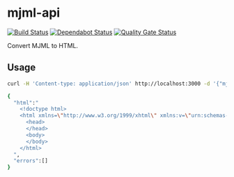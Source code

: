 # mjml-api

[![Build Status](https://travis-ci.org/ViBiOh/mjml-api.svg?branch=master)](https://travis-ci.org/ViBiOh/mjml-api)
[![Dependabot Status](https://api.dependabot.com/badges/status?host=github&repo=ViBiOh/mjml-api)](https://dependabot.com)
[![Quality Gate Status](https://sonarcloud.io/api/project_badges/measure?project=ViBiOh_mjml-api&metric=alert_status)](https://sonarcloud.io/dashboard?id=ViBiOh_mjml-api)

Convert MJML to HTML.

## Usage

```bash
curl -H 'Content-type: application/json' http://localhost:3000 -d '{"mjml":"<mjml></mjml>"}'

{
  "html":"
    <!doctype html>
    <html xmlns=\"http://www.w3.org/1999/xhtml\" xmlns:v=\"urn:schemas-microsoft-com:vml\" xmlns:o=\"urn:schemas-microsoft-com:office:office\">
      <head>
      </head>
      <body>
      </body>
    </html>
  ",
  "errors":[]
}
```
